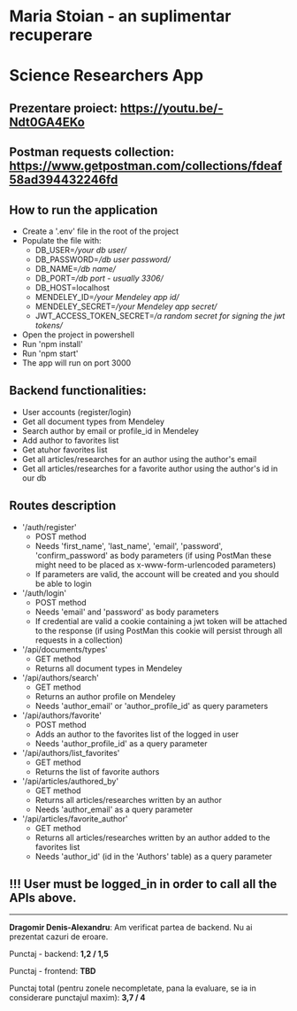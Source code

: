 # Maria Stoian - an suplimentar recuperare

# Science  Researchers App

## Prezentare proiect: https://youtu.be/-Ndt0GA4EKo

## Postman requests collection: https://www.getpostman.com/collections/fdeaf58ad394432246fd

## How to run the application
- Create a '.env' file in the root of the project
- Populate the file with: 
    * DB_USER=*/your db user/*
    * DB_PASSWORD=*/db user password/*
    * DB_NAME=*/db name/*
    * DB_PORT=*/db port - usually 3306/*
    * DB_HOST=localhost
    * MENDELEY_ID=*/your Mendeley app id/*
    * MENDELEY_SECRET=*/your Mendeley app secret/*
    * JWT_ACCESS_TOKEN_SECRET=*/a random secret for signing the jwt tokens/*
- Open the project in powershell
- Run 'npm install'
- Run 'npm start'
- The app will run on port 3000

## Backend functionalities:
- User accounts (register/login)
- Get all document types from Mendeley
- Search author by email or profile_id in Mendeley
- Add author to favorites list
- Get atuhor favorites list
- Get all articles/researches for an author using the author's email
- Get all articles/researches for a favorite author using the author's id in our db

## Routes description
- '/auth/register'
    * POST method
    * Needs 'first_name', 'last_name', 'email', 'password', 'confirm_password' as body parameters (if using PostMan these might need to be placed as x-www-form-urlencoded parameters)
    * If parameters are valid, the account will be created and you should be able to login
- '/auth/login'
    * POST method
    * Needs 'email' and 'password' as body parameters
    * If credential are valid a cookie containing a jwt token will be attached to the response (if using PostMan this cookie will persist through all requests in a collection)
- '/api/documents/types'
    * GET method
    * Returns all document types in Mendeley
- '/api/authors/search'
    * GET method
    * Returns an author profile on Mendeley
    * Needs 'author_email' or 'author_profile_id' as query parameters
- '/api/authors/favorite'
    * POST method
    * Adds an author to the favorites list of the logged in user
    * Needs 'author_profile_id' as a query parameter
- '/api/authors/list_favorites'
    * GET method
    * Returns the list of favorite authors
- '/api/articles/authored_by'
    * GET method
    * Returns all articles/researches written by an author
    * Needs 'author_email' as a query parameter
- '/api/articles/favorite_author'
    * GET method
    * Returns all articles/researches written by an author added to the favorites list
    * Needs 'author_id' (id in the 'Authors' table) as a query parameter

## !!! User must be logged_in in order to call all the APIs above.

<hr>

**Dragomir Denis-Alexandru**: Am verificat partea de backend. Nu ai prezentat cazuri de eroare.

Punctaj - backend: **1,2 / 1,5**

Punctaj - frontend: **TBD**

Punctaj total (pentru zonele necompletate, pana la evaluare, se ia in considerare punctajul maxim): **3,7 / 4**
